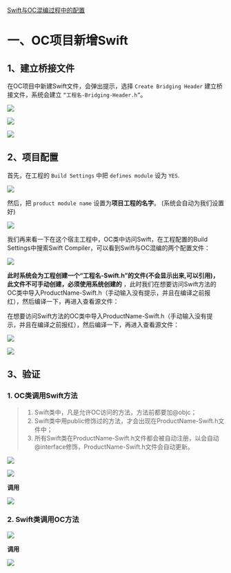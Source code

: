[Swift与OC混编过程中的配置](https://juejin.im/post/5d5a399a6fb9a06af50fca2b)



# 一、OC项目新增Swift



## 1、建立桥接文件

在OC项目中新建Swift文件，会弹出提示，选择 `Create Bridging Header` 建立桥接文件，系统会建立 `“工程名-Bridging-Header.h”`。

![](media_OC&Swift/001.jpg)

![](media_OC&Swift/002.jpg)

![](media_OC&Swift/003.jpg)



## 2、项目配置

首先，在工程的 `Build Settings` 中把 `defines module` 设为 `YES`.

![](media_OC&Swift/004.jpg)



然后，把 `product module name` 设置为**项目工程的名字**。 (系统会自动为我们设置好)

![](media_OC&Swift/005.jpg)



我们再来看一下在这个宿主工程中，OC类中访问Swift，在工程配置的Build Settings中搜索Swift Compiler，可以看到Swift与OC混编的两个配置文件：

![](media_OC&Swift/008.jpg)



**此时系统会为工程创建一个“工程名-Swift.h”的文件(不会显示出来,可以引用)，此文件不可手动创建，必须使用系统创建的** ，此时我们在想要访问Swift方法的OC类中导入ProductName-Swift.h（手动输入没有提示，并且在编译之前报红），然后编译一下，再进入查看源文件：

在想要访问Swift方法的OC类中导入ProductName-Swift.h（手动输入没有提示，并且在编译之前报红），然后编译一下，再进入查看源文件：

![](media_OC&Swift/006.jpg)



![](media_OC&Swift/007.jpg)



## 3、验证



### 1. OC类调用Swift方法

> 1. Swift类中，凡是允许OC访问的方法，方法前都要加@objc；
> 2. Swift类中用public修饰过的方法，才会出现在ProductName-Swift.h文件中；
> 3. 所有Swift类在ProductName-Swift.h文件都会被自动注册，以会自动@interface修饰，ProductName-Swift.h文件会自动更新。

![](media_OC&Swift/009.jpg)

![](media_OC&Swift/010.jpg)



**调用**

![](media_OC&Swift/011.jpg)



### 2. Swift类调用OC方法

![](media_OC&Swift/012.jpg)



**调用**

![](media_OC&Swift/013.jpg)

















